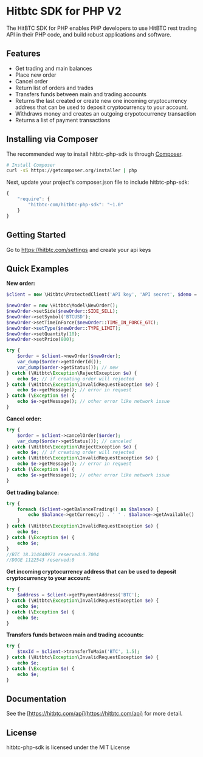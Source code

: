 # Hitbtc SDK for PHP V2
The HitBTC SDK for PHP enables PHP developers to use HitBTC rest trading API in their PHP code, and build robust applications and software.

## Features
* Get trading and main balances
* Place new order
* Cancel order
* Return list of orders and trades
* Transfers funds between main and trading accounts
* Returns the last created or create new one incoming cryptocurrency address that can be used to deposit cryptocurrency to your account.
* Withdraws money and creates an outgoing crypotocurrency transaction
* Returns a list of payment transactions

## Installing via Composer

The recommended way to install hitbtc-php-sdk is through
[Composer](http://getcomposer.org).

```bash
# Install Composer
curl -sS https://getcomposer.org/installer | php
```

Next, update your project's composer.json file to include hitbtc-php-sdk:

```javascript
{
    "require": {
        "hitbtc-com/hitbtc-php-sdk": "~1.0"
    }
}
```

## Getting Started

Go to https://hitbtc.com/settings and create your api keys

## Quick Examples

**New order:**

```php
$client = new \Hitbtc\ProtectedClient('API key', 'API secret', $demo = false);

$newOrder = new \Hitbtc\Model\NewOrder();
$newOrder->setSide($newOrder::SIDE_SELL);
$newOrder->setSymbol('BTCUSD');
$newOrder->setTimeInForce($newOrder::TIME_IN_FORCE_GTC);
$newOrder->setType($newOrder::TYPE_LIMIT);
$newOrder->setQuantity(10);
$newOrder->setPrice(800);

try {
    $order = $client->newOrder($newOrder);
    var_dump($order->getOrderId());
    var_dump($order->getStatus()); // new
} catch (\Hitbtc\Exception\RejectException $e) {
    echo $e; // if creating order will rejected
} catch (\Hitbtc\Exception\InvalidRequestException $e) {
    echo $e->getMessage(); // error in request
} catch (\Exception $e) {
    echo $e->getMessage(); // other error like network issue
}
```

**Cancel order:**

```php
try {
    $order = $client->cancelOrder($order);
    var_dump($order->getStatus()); // canceled
} catch (\Hitbtc\Exception\RejectException $e) {
    echo $e; // if creating order will rejected
} catch (\Hitbtc\Exception\InvalidRequestException $e) {
    echo $e->getMessage(); // error in request
} catch (\Exception $e) {
    echo $e->getMessage(); // other error like network issue
}
```

**Get trading balance:**

```php
try {
    foreach ($client->getBalanceTrading() as $balance) {
        echo $balance->getCurrency() . ' ' . $balance->getAvailable() . ' reserved:' . $balance->getReserved() . "\n";
    }
} catch (\Hitbtc\Exception\InvalidRequestException $e) {
    echo $e;
} catch (\Exception $e) {
    echo $e;
}
//BTC 18.314848971 reserved:0.7004
//DOGE 1122543 reserved:0
```

**Get incoming cryptocurrency address that can be used to deposit cryptocurrency to your account:**

```php
try {
    $address = $client->getPaymentAddress('BTC');
} catch (\Hitbtc\Exception\InvalidRequestException $e) {
    echo $e;
} catch (\Exception $e) {
    echo $e;
}
```

**Transfers funds between main and trading accounts:**

```php
try {
    $tnxId = $client->transferToMain('BTC', 1.5);
} catch (\Hitbtc\Exception\InvalidRequestException $e) {
    echo $e;
} catch (\Exception $e) {
    echo $e;
}
```

## Documentation

See the [https://hitbtc.com/api](https://hitbtc.com/api) for more detail.

## License

hitbtc-php-sdk is licensed under the MIT License


